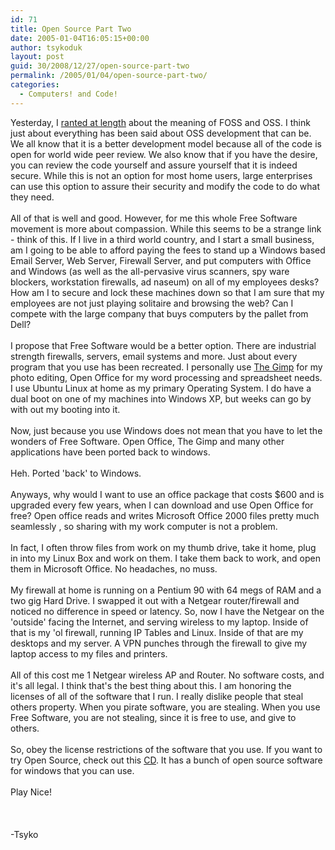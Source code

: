 ```yaml
---
id: 71
title: Open Source Part Two
date: 2005-01-04T16:05:15+00:00
author: tsykoduk
layout: post
guid: 30/2008/12/27/open-source-part-two
permalink: /2005/01/04/open-source-part-two/
categories:
  - Computers! and Code!
---
```

<p>Yesterday, I <a href=http://tsykoduk.blogspot.com/2005/01/open-source-software.html>ranted at length</a> about the meaning of <span class="caps">FOSS</span> and <span class="caps">OSS</span>. I think just about everything has been said about <span class="caps">OSS</span> development that can be. We all know that it is a better development model because all of the code is open for world wide peer review. We also know that if you have the desire, you can review the code yourself and assure yourself that it is indeed secure. While this is not an option for most home users, large enterprises can use this option to assure their security and modify the code to do what they need.<br /><br />All of that is well and good. However, for me this whole Free Software movement is more about compassion. While this seems to be a strange link - think of this. If I live in a third world country, and I start a small business, am I going to be able to afford paying the fees to stand up a Windows based Email Server, Web Server, Firewall Server, and put computers with Office and Windows (as well as the all-pervasive virus scanners, spy ware blockers, workstation firewalls, ad naseum) on all of my employees desks? How am I to secure and lock these machines down so that I am sure that my employees are not just playing solitaire and browsing the web? Can I compete with the large company that buys computers by the pallet from Dell?<br /><br />I propose that Free Software would be a better option. There are industrial strength firewalls, servers, email systems and more. Just about every program that you use has been recreated. I personally use <a href="http://www.gimp.org/">The Gimp</a> for my photo editing, Open Office for my word processing and spreadsheet needs. I use Ubuntu Linux at home as my primary Operating System. I do have a dual boot on one of my machines into Windows XP, but weeks can go by with out my booting into it.<br /><br />Now, just because you use Windows does not mean that you have to let the wonders of Free Software. Open Office, The Gimp and many other applications have been ported back to windows.<br /><br />Heh. Ported 'back' to Windows.<br /><br />Anyways, why would I want to use an office package that costs $600 and is upgraded every few years, when I can download and use Open Office for free? Open office reads and writes Microsoft Office 2000 files pretty much seamlessly , so sharing with my work computer is not a problem.<br /><br />In fact, I often throw files from work on my thumb drive, take it home, plug in into my Linux Box and work on them. I take them back to work, and open them in Microsoft Office. No headaches, no muss.<br /><br />My firewall at home is running on a Pentium 90 with 64 megs of <span class="caps">RAM</span> and a two gig Hard Drive. I swapped it out with a Netgear router/firewall and noticed no difference in speed or latency. So, now I have the Netgear on the 'outside' facing the Internet, and serving wireless to my laptop. Inside of that is my 'ol firewall, running IP Tables and Linux. Inside of that are my desktops and my server. <span class="caps">A VPN</span> punches through the firewall to give my laptop access to my files and printers.<br /><br />All of this cost me 1 Netgear wireless AP and Router. No software costs, and it's all legal. I think that's the best thing about this. I am honoring the licenses of all of the software that I run. I really dislike people that steal others property. When you pirate software, you are stealing. When you use Free Software, you are not stealing, since it is free to use, and give to others.<br /><br />So, obey the license restrictions of the software that you use. If you want to try Open Source, check out this <a href="http://theopencd.sunsite.dk/">CD</a>. It has a bunch of open source software for windows that you can use.<br /><br />Play Nice!<br /><br /><br /><br />-Tsyko</p>